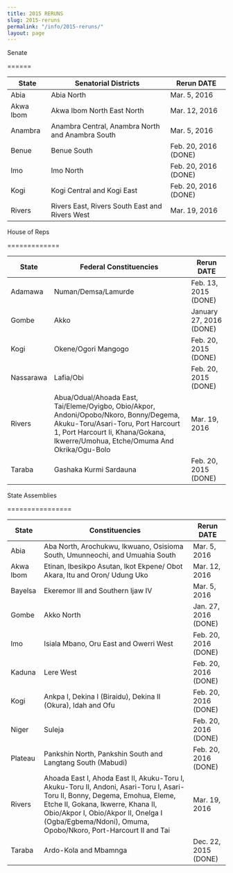 ```yaml
---
title: 2015 RERUNS
slug: 2015-reruns
permalink: "/info/2015-reruns/"
layout: page
---
```


Senate

======

State | Senatorial Districts | Rerun DATE
------------- | -------------  | -------------
Abia | Abia North | Mar. 5, 2016
Akwa Ibom | Akwa Ibom North East North | Mar. 12, 2016
Anambra | Anambra Central, Anambra North and Anambra South | Mar. 5, 2016
Benue | Benue South | Feb. 20, 2016 (DONE)
Imo | Imo North | Feb. 20, 2016 (DONE)
Kogi | Kogi Central and Kogi East | Feb. 20, 2016 (DONE)
Rivers | Rivers East,  Rivers South East and Rivers West | Mar. 19, 2016


House of Reps

=============

State | Federal Constituencies | Rerun DATE
------------- | -------------  | -------------
Adamawa | Numan/Demsa/Lamurde | Feb. 13, 2015 (DONE)
Gombe | Akko | January 27, 2016 (DONE)
Kogi | Okene/Ogori Mangogo | Feb. 20, 2015 (DONE)
Nassarawa | Lafia/Obi | Feb. 20, 2015 (DONE)
Rivers | Abua/Odual/Ahoada East, Tai/Eleme/Oyigbo, Obio/Akpor, Andoni/Opobo/Nkoro, Bonny/Degema, Akuku-Toru/Asari-Toru, Port Harcourt 1, Port Harcourt Ii, Khana/Gokana, Ikwerre/Umohua, Etche/Omuma And Okrika/Ogu-Bolo | Mar. 19, 2016
Taraba | Gashaka Kurmi Sardauna | Feb. 20, 2015 (DONE)

State Assemblies

================

State | Constituencies | Rerun DATE
------------- | -------------  | -------------
Abia | Aba North, Arochukwu, Ikwuano, Osisioma South, Umunneochi, and Umuahia South | Mar. 5, 2016
Akwa Ibom | Etinan, Ibesikpo Asutan, Ikot Ekpene/ Obot Akara, Itu and Oron/ Udung Uko |  Mar. 12, 2016
Bayelsa | Ekeremor III and Southern Ijaw IV | Mar. 5, 2016
Gombe | Akko North | Jan. 27, 2016 (DONE)
Imo | Isiala Mbano, Oru East and Owerri West | Feb. 20, 2016 (DONE)
Kaduna | Lere West | Feb. 20, 2016 (DONE)
Kogi | Ankpa I, Dekina I (Biraidu), Dekina II (Okura), Idah and Ofu | Feb. 20, 2016 (DONE)
Niger | Suleja | Feb. 20, 2016 (DONE)
Plateau | Pankshin North, Pankshin South and Langtang South (Mabudi) | Feb. 20, 2016 (DONE)
Rivers | Ahoada East I, Ahoda East II, Akuku-Toru I, Akuku-Toru II, Andoni, Asari-Toru I, Asari-Toru II, Bonny, Degema, Emohua, Eleme, Etche II, Gokana, Ikwerre, Khana II, Obio/Akpor I, Obio/Akpor II, Onelga I (Ogba/Egbema/Ndoni), Omuma, Opobo/Nkoro, Port-Harcourt II and Tai | Mar. 19, 2016
Taraba | Ardo-Kola and Mbamnga | Dec. 22, 2015 (DONE)
